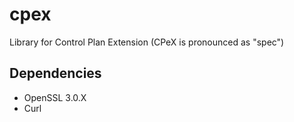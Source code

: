 # cpex
Library for Control Plan Extension (CPeX is pronounced as "spec")

## Dependencies
- OpenSSL 3.0.X
- Curl